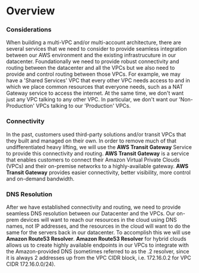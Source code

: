 # Overview

### Considerations

When building a multi-VPC and/or multi-account architecture, there are several services that we need to consider to provide seamless integration between our AWS environment and the existing infrastrucuture in our datacenter.
Foundationally we need to provide robust connectivity and routing between the datacenter and all the VPCs but we also need to provide and control routing between those VPCs. For example, we may have a 'Shared Services' VPC that every other VPC needs access to and in which we place common resources that everyone needs, such as a NAT Gateway service to access the internet. At the same time, we don't want just any VPC talking to any other VPC. In particular, we don't want our 'Non-Production' VPCs talking to our 'Production' VPCs.

### Connectivity

In the past, customers used third-party solutions and/or transit VPCs that they built and managed on their own. In order to remove much of that undifferentiated heavy lifting, we will use the **AWS Transit Gateway** Service to provide this connectivity and routing. **AWS Transit Gateway** is a service that enables customers to connect their Amazon Virtual Private Clouds (VPCs) and their on-premise networks to a highly-available gateway. **AWS Transit Gateway** provides easier connectivity, better visibility, more control and on-demand bandwidth.

### DNS Resolution

After we have established connectivity and routing, we need to provide seamless DNS resolution between our Datacenter and the VPCs. Our on-prem devices will want to reach our resources in the cloud using DNS names, not IP addresses, and the resources in the cloud will want to do the same for the servers back in our datacenter. To accomplish this we will use **Amazon Route53 Resolver**. **Amazon Route53 Resolver** for hybrid clouds allows us to create highly available endpoints in our VPCs to integrate with the Amazon-provided DNS (sometimes referred to as the .2 resolver, since it is always 2 addresses up from the VPC CIDR block, i.e. 172.16.0.2 for VPC CIDR 172.16.0.0/24).
